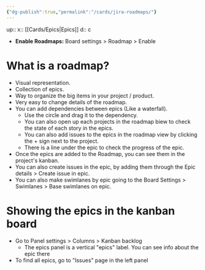 ```yaml
---
{"dg-publish":true,"permalink":"/cards/jira-roadmaps/"}
---
```


up:: 
x:: [[Cards/Epics\|Epics]] 
d:: c

- **Enable Roadmaps:** Board settings > Roadmap > Enable

# What is a roadmap?

- Visual representation.
- Collection of epics.
- Way to organize the big items in your project / product.
- Very easy to change details of the roadmap.
- You can add dependencies between epics (Like a waterfall).
	- Use the circle and drag it to the dependency.
	- You can also open up each projects in the roadmap biew to check the state of each story in the epics.
	- You can also add issues to the epics in the roadmap view by clicking the + sign next to the project.
	- There is a line under the epic to check the progress of the epic.
- Once the epics are added to the Roadmap, you can see them in the project's kanban.
- You can also create issues in the epic, by adding them through the Epic details > Create issue in epic.
- You can also make swimlanes by epic going to the Board Settings > Swimlanes > Base swimlanes on epic.

# Showing the epics in the kanban board

- Go to Panel settings > Columns > Kanban backlog
	- The epics panel is a vertical "epics" label. You can see info about the epic there
- To find all epics, go to "Issues" page in the left panel

